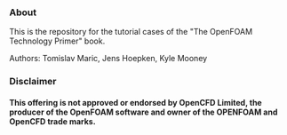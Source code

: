### About ###

This is the repository for the tutorial cases of the "The OpenFOAM Technology Primer" book.

Authors: Tomislav Maric, Jens Hoepken, Kyle Mooney

### Disclaimer ###

#### This offering is not approved or endorsed by OpenCFD Limited, the producer of the OpenFOAM  software and owner of the OPENFOAM  and OpenCFD  trade marks. ####
